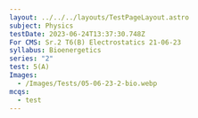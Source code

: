```yaml
---
layout: ../../../layouts/TestPageLayout.astro
subject: Physics
testDate: 2023-06-24T13:37:30.748Z
For CMS: Sr.2 T6(B) Electrostatics 21-06-23
syllabus: Bioenergetics
series: "2"
test: 5(A)
Images:
  - /Images/Tests/05-06-23-2-bio.webp
mcqs:
  - test
---
```

